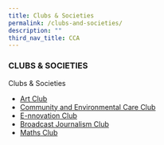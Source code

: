 ```yaml
---
title: Clubs & Societies
permalink: /clubs-and-societies/
description: ""
third_nav_title: CCA
---
```



### CLUBS & SOCIETIES


Clubs & Societies

*   [Art Club](/art-club/)
*   [Community and Environmental Care Club](/community-environmental-care-club) 
*   [E-nnovation Club](/e-nnovation-club/)
*   [Broadcast Journalism Club](/broadcast-journalism-club/)
*   [Maths Club](/maths-club/)